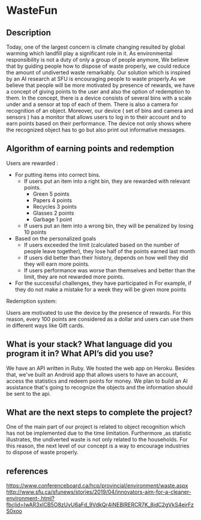 # WasteFun

## Description
Today, one of the largest concern is climate changing resulted by global warming which landfill play a significant role in it. As environmental responsibility is not a duty of only a group of people anymore, We believe that by guiding people how to dispose of waste properly, we could reduce the amount of undiverted waste remarkably.
Our solution which is inspired by an AI research at SFU is encouraging people to waste properly.As we believe that people will be more motivated by presence of rewards,  we have a concept of giving points to the user and also the option of redemption to them.
In the concept, there is a device consists of several bins with a scale under and a sensor at top of each of them. There is also a camera for recognition of an object. Moreover, our device ( set of bins and camera and sensors ) has a monitor that allows users to log in to their account and to earn points based on their performance. The device not only shows where the recognized object has to go but also print out informative messages.

## Algorithm of earning points and redemption

Users are rewarded :
- For putting items into correct bins.
  - If users put an item into a right bin, they are rewarded with relevant points.
    - Green 5 points
    - Papers 4 points
    - Recycles 3 points
    - Glasses 2 points
    - Garbage 1 point
  - If users put an item into a wrong bin, they will be penalized by losing 10 points
- Based on the personalized goals
  - If users exceeded the limit (calculated based on the number of people leave together), they lose half of the points earned last month
  - If users did better than their history, depends on how well they did they will earn more points.
  - If users performance was worse than themselves and better than the limit, they are not rewarded more points.
- For the successful challenges, they have participated in
For example, if they do not make a mistake for a week they will be given more points 

Redemption system:

Users are motivated to use the device by the presence of rewards. For this reason, every 100 points are considered as a dollar and users can use them in different ways like Gift cards.


## What is your stack? What language did you program it in? What API’s did you use?
We have an API written in Ruby. We hosted the web app on Heroku.
Besides that, we've built an Android app that allows users to have an account, access the statistics and redeem points for money.
We plan to build an AI assistance that's going to recognize the objects and the information should be sent to the api.

## What are the next steps to complete the project?

One of the main part of our project is related to object recognition which has not be implemented  due to the time limitation.
Furthermore ,as statistic illustrates, the undiverted waste is not only related to the households. For this reason, the next level of our concept is a way to encourage industries to dispose of waste properly.


## references
https://www.conferenceboard.ca/hcp/provincial/environment/waste.aspx
http://www.sfu.ca/sfunews/stories/2019/04/innovators-aim-for-a-cleaner-environment-.html?fbclid=IwAR3xlCB5O8zUvU6aFd_9VdkQr4iNEBIRERCR7K_8jdC2gVkS4eirFzS0xoo





